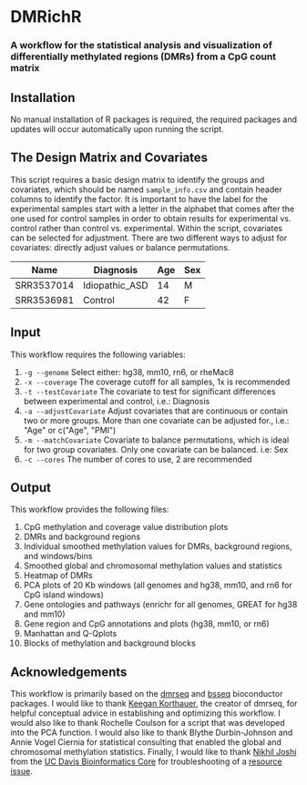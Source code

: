 # DMRichR
### A workflow for the statistical analysis and visualization of differentially methylated regions (DMRs) from a CpG count matrix

## Installation

No manual installation of R packages is required, the required packages and updates will occur automatically upon running the script.

## The Design Matrix and Covariates

This script requires a basic design matrix to identify the groups and covariates, which should be named `sample_info.csv` and contain header columns to identify the factor. It is important to have the label for the experimental samples start with a letter in the alphabet that comes after the one used for control samples in order to obtain results for experimental vs. control rather than control vs. experimental. Within the script, covariates can be selected for adjustment. There are two different ways to adjust for covariates: directly adjust values or balance permutations.


| Name          | Diagnosis      | Age           |  Sex          |
| ------------- | -------------- | ------------- | ------------- |
| SRR3537014    | Idiopathic_ASD | 14            | M             |
| SRR3536981    | Control        | 42            | F             |


## Input

This workflow requires the following variables:
1. `-g --genome` Select either: hg38, mm10, rn6, or rheMac8
2. `-x --coverage` The coverage cutoff for all samples, 1x is recommended
3. `-t --testCovariate` The covariate to test for significant differences between experimental and control, i.e.: Diagnosis
4. `-a --adjustCovariate` Adjust covariates that are continuous or contain two or more groups. More than one covariate can be adjusted for., i.e.: "Age" or c("Age", "PMI")
5. `-m --matchCovariate` Covariate to balance permutations, which is ideal for two group covariates. Only one covariate can be balanced. i.e: Sex
6. `-c --cores` The number of cores to use, 2 are recommended

## Output

This workflow provides the following files:
1. CpG methylation and coverage value distribution plots
2. DMRs and background regions
3. Individual smoothed methylation values for DMRs, background regions, and windows/bins
4. Smoothed global and chromosomal methylation values and statistics
5. Heatmap of DMRs
6. PCA plots of 20 Kb windows (all genomes and hg38, mm10, and rn6 for CpG island windows)
7. Gene ontologies and pathways (enrichr for all genomes, GREAT for hg38 and mm10)
8. Gene region and CpG annotations and plots (hg38, mm10, or rn6)
9. Manhattan and Q-Qplots 
10. Blocks of methylation and background blocks

## Acknowledgements

This workflow is primarily based on the [dmrseq](https://www.bioconductor.org/packages/release/bioc/html/dmrseq.html) and [bsseq](https://www.bioconductor.org/packages/release/bioc/html/bsseq.html) bioconductor packages. I would like to thank [Keegan Korthauer](https://github.com/kdkorthauer), the creator of dmrseq, for helpful conceptual advice in establishing and optimizing this workflow. I would also like to thank Rochelle Coulson for a script that was developed into the PCA function. I would also like to thank Blythe Durbin-Johnson and Annie Vogel Ciernia for statistical consulting that enabled the global and chromosomal methylation statistics. Finally, I would like to thank [Nikhil Joshi](https://github.com/najoshi) from the [UC Davis Bioinformatics Core](https://github.com/ucdavis-bioinformatics) for troubleshooting of a [resource issue](https://github.com/kdkorthauer/dmrseq/commit/38dea275bb53fcff3a0df93895af759b15c90e3e).
